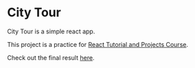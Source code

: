 # City Tour

City Tour is a simple react app.

This project is a practice for [React Tutorial and Projects Course](https://www.udemy.com/course/react-tutorial-and-projects-course/).

Check out the final result [here](https://amirhosseinnouri-react-city-tours.netlify.app/).
